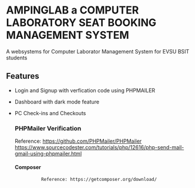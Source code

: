 # AMPINGLAB a COMPUTER LABORATORY SEAT BOOKING MANAGEMENT SYSTEM
A websystems for Computer Laborator Management System for EVSU BSIT students


## Features
- Login and Signup with verfication code using PHPMAILER
- Dashboard with dark mode feature
- PC Check-ins and Checkouts
  ### PHPMailer Verification
    Reference:  https://github.com/PHPMailer/PHPMailer
                https://www.sourcecodester.com/tutorials/php/12616/php-send-mail-gmail-using-phpmailer.html
  
    #### Composer
                Reference: https://getcomposer.org/download/
